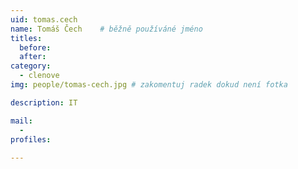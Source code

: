 ```yaml
---
uid: tomas.cech
name: Tomáš Čech  	# běžně používáné jméno
titles:
  before: 
  after:
category:
  - clenove
img: people/tomas-cech.jpg # zakomentuj radek dokud není fotka

description: IT

mail:
  - 
profiles:
 
---
```

